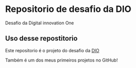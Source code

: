 # Repositorio de desafio da DIO

Desafio da Digital innovation One

## Uso desse repostitorio

Este repositorio é o projeto do desafio da [DIO](https://www.dio.me/)

Também é um dos meus primeiros projetos no GitHub! 
